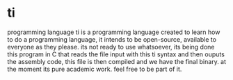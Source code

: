 # ti
programming language
ti is a programming language created to learn how to do a programming language, it intends to be open-source, available to everyone as they please. its not ready to use whatsoever, its being done this program in C that reads the file input with this ti syntax and then ouputs the assembly code, this file is then compiled and we have the final binary. at the moment its pure academic work. feel free to be part of it.
